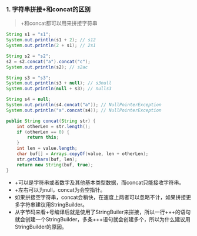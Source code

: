 ### 1. 字符串拼接+和concat的区别
> +和concat都可以用来拼接字符串

```java
String s1 = "s1";
System.out.println(s1 + 2); // s12
System.out.println(2 + s1); // 2s1

String s2 = "s2";
s2 = s2.concat("a").concat("c");
System.out.println(s2); // s2ac

String s3 = "s3";
System.out.println(s3 + null); // s3null
System.out.println(null + s3); // nulls3

String s4 = null;
System.out.println(s4.concat("a")); // NullPointerException
System.out.println("a".concat(s4)); // NullPointerException
```

```java
public String concat(String str) {
    int otherLen = str.length();
    if (otherLen == 0) {
        return this;
    }
    int len = value.length;
    char buf[] = Arrays.copyOf(value, len + otherLen);
    str.getChars(buf, len);
    return new String(buf, true);
}
```

- +可以是字符串或者数字及其他基本类型数据，而concat只能接收字符串。
- +左右可以为null，concat为会空指针。
- 如果拼接空字符串，concat会稍快，在速度上两者可以忽略不计，如果拼接更多字符串建议用StringBuilder。
- 从字节码来看+号编译后就是使用了StringBuiler来拼接，所以一行+++的语句就会创建一个StringBuilder，多条+++语句就会创建多个，所以为什么建议用StringBuilder的原因。
